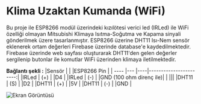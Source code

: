 # Klima Uzaktan Kumanda (WiFi)

Bu proje ile ESP8266 modül üzerindeki kızılötesi verici led (IRLed) ile WiFi özelliği olmayan Mitsubishi Klimaya Isıtma-Soğutma ve Kapama sinyali gönderilmek üzere tasarlanmıştır.
ESP8266 üzerine DHT11 Isı-Nem sensör eklenerek ortam değerleri Firebase üzerinde database'e kaydedilmektedir.
Firebase üzerinde web sayfası oluşturarak DHT11'den gelen değerler sergilenip butonlar ile komutlar WiFi üzerinden klimaya iletilmektedir.

**Bağlantı şekli :**
|Sensör   | |       |ESP8266 Pin   |
| ---- |--- |----|-----------------------:|
|IRLed | (+) |  |D4                      |
|IRLed | (-) |  |GND (100 ohm direnç ile)|
| |||
|DHT11 | (S) |  |D2                      |
|DHT11 | (+) |  |5V                      |
|DHT11 | (-) |  |GND                     |


![Ekran Görüntüsü](blob/main/Screenshot.png "Web Sayfası Görüntüsü")

